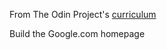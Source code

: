 From The Odin Project's [curriculum](http://www.theodinproject.com/courses/web-development-101/lessons/html-css)

Build the Google.com homepage 	